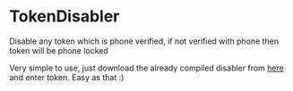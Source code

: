 # TokenDisabler
Disable any token which is phone verified, if not verified with phone then token will be phone locked

Very simple to use, just download the already compiled disabler from [here](https://itroublvehacker.ml) and enter token. 
Easy as that :)
